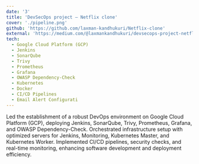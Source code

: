 ```yaml
---
date: '3'
title: 'DevSecOps project — Netflix clone'
cover: './pipeline.png'
github: 'https://github.com/laxman-kandhukuri/Netflix-clone'
external: 'https://medium.com/@laxmankandhukuri/devsecops-project-netflix-clone-878fcaa87480'
tech:
  - Google Cloud Platform (GCP)
  - Jenkins
  - SonarQube
  - Trivy
  - Prometheus
  - Grafana
  - OWASP Dependency-Check
  - Kubernetes
  - Docker
  - CI/CD Pipelines
  - Email Alert Configurati
---
```


Led the establishment of a robust DevOps environment on Google Cloud Platform (GCP), deploying Jenkins, SonarQube, Trivy, Prometheus, Grafana, and OWASP Dependency-Check. Orchestrated infrastructure setup with optimized servers for Jenkins, Monitoring, Kubernetes Master, and Kubernetes Worker. Implemented CI/CD pipelines, security checks, and real-time monitoring, enhancing software development and deployment efficiency.